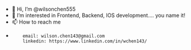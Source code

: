 - 👋 Hi, I’m @wilsonchen555
- 👀 I’m interested in Frontend, Backend, IOS development.... you name it!
- 📫 How to reach me
- 
          email: wilson.chen143@gmail.com
          linkedin: https://www.linkedin.com/in/wchen143/

<!---
wilsonchen555/wilsonchen555 is a ✨ special ✨ repository because its `README.md` (this file) appears on your GitHub profile.
You can click the Preview link to take a look at your changes.
--->
